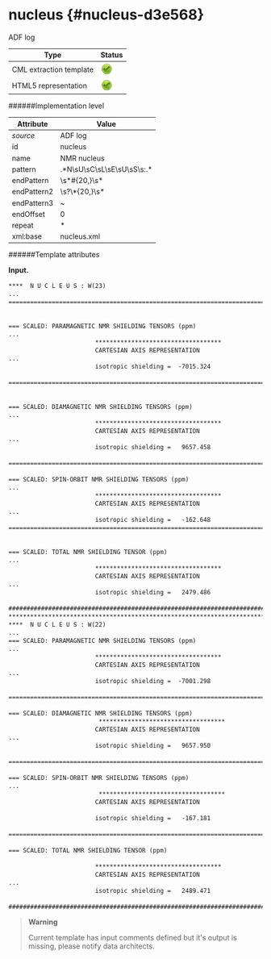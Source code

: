 # nucleus {#nucleus-d3e568}

ADF log

| Type                                                                                                                                                | Status                                                                                                                                              |
|----|----|
| CML extraction template                                                                                                                             | ![](/imgs/Total.png)                                                                                                                                |
| HTML5 representation                                                                                                                                | ![](/imgs/Total.png)                                                                                                                                |

######Implementation level

| Attribute                                                                                                                                           | Value                                                                                                                                               |
|----|----|
| *source*                                                                                                                                            | ADF log                                                                                                                                             |
| id                                                                                                                                                  | nucleus                                                                                                                                             |
| name                                                                                                                                                | NMR nucleus                                                                                                                                         |
| pattern                                                                                                                                             | .\*N\\sU\\sC\\sL\\sE\\sU\\sS\\s:.\*                                                                                                                 |
| endPattern                                                                                                                                          | \\s\*\#{20,}\\s\*                                                                                                                                   |
| endPattern2                                                                                                                                         | \\s?\\\*{20,}\\s\*                                                                                                                                  |
| endPattern3                                                                                                                                         | \~                                                                                                                                                  |
| endOffset                                                                                                                                           | 0                                                                                                                                                   |
| repeat                                                                                                                                              | \*                                                                                                                                                  |
| xml:base                                                                                                                                            | nucleus.xml                                                                                                                                         |

######Template attributes

**Input.**

    ****  N U C L E U S : W(23)
    ... 
    ================================================================================
     
     
    === SCALED: PARAMAGNETIC NMR SHIELDING TENSORS (ppm)
    ...
                            ***********************************
                            CARTESIAN AXIS REPRESENTATION
    ...
                            isotropic shielding =  -7015.324
     
    ================================================================================
     
     
    === SCALED: DIAMAGNETIC NMR SHIELDING TENSORS (ppm)
    ...
                            ***********************************
                            CARTESIAN AXIS REPRESENTATION
    ...
                            isotropic shielding =   9657.458

    ================================================================================ 
     
    === SCALED: SPIN-ORBIT NMR SHIELDING TENSORS (ppm)
    ...
                            ***********************************
                            CARTESIAN AXIS REPRESENTATION
    ...
                            isotropic shielding =   -162.648 
    ================================================================================
     
     
    === SCALED: TOTAL NMR SHIELDING TENSOR (ppm)
    ... 
                            ***********************************
                            CARTESIAN AXIS REPRESENTATION
    ...
                            isotropic shielding =   2479.486

    ################################################################################
    ********************************************************************************
    ****  N U C L E U S : W(22)
    ...
    === SCALED: PARAMAGNETIC NMR SHIELDING TENSORS (ppm)
    ...
                            ***********************************
                            CARTESIAN AXIS REPRESENTATION
    ...
                            isotropic shielding =  -7001.298
                            
    ================================================================================

    === SCALED: DIAMAGNETIC NMR SHIELDING TENSORS (ppm)
                             ***********************************
                            CARTESIAN AXIS REPRESENTATION
    ...
                            isotropic shielding =   9657.950

    ================================================================================ 
     
    === SCALED: SPIN-ORBIT NMR SHIELDING TENSORS (ppm)
    ...
                             ***********************************
                            CARTESIAN AXIS REPRESENTATION

                            isotropic shielding =   -167.181

    ================================================================================ 
     
    === SCALED: TOTAL NMR SHIELDING TENSOR (ppm)
     
                            ***********************************
                            CARTESIAN AXIS REPRESENTATION
    ...
                            isotropic shielding =   2489.471

    ################################################################################
        

> **Warning**
>
> Current template has input comments defined but it's output is missing, please notify data architects.
